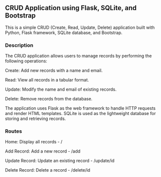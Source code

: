 ## **CRUD Application using Flask, SQLite, and Bootstrap**

This is a simple CRUD (Create, Read, Update, Delete) application built with Python, Flask framework, SQLite database, and Bootstrap.

### Description

The CRUD application allows users to manage records by performing the following operations:

Create: Add new records with a name and email. 

Read: View all records in a tabular format.

Update: Modify the name and email of existing records. 

Delete: Remove records from the database.

The application uses Flask as the web framework to handle HTTP requests and render HTML templates. SQLite is used as the lightweight database for storing and retrieving records.

### Routes

Home: Display all records - /

Add Record: Add a new record - /add

Update Record: Update an existing record - /update/id

Delete Record: Delete a record - /delete/id


